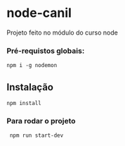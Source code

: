 # node-canil

Projeto feito no módulo do curso node

### Pré-requistos globais:

`npm i -g nodemon `

## Instalação

`npm install `

### Para rodar o projeto

` npm run start-dev`
